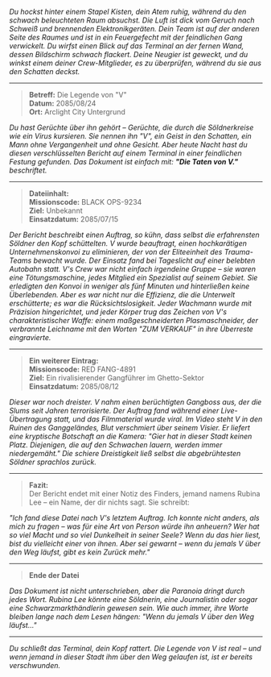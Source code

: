 _Du hockst hinter einem Stapel Kisten, dein Atem ruhig, während du den schwach beleuchteten Raum absuchst. Die Luft ist dick vom Geruch nach Schweiß und brennenden Elektronikgeräten. Dein Team ist auf der anderen Seite des Raumes und ist in ein Feuergefecht mit der feindlichen Gang verwickelt. Du wirfst einen Blick auf das Terminal an der fernen Wand, dessen Bildschirm schwach flackert. Deine Neugier ist geweckt, und du winkst einem deiner Crew-Mitglieder, es zu überprüfen, während du sie aus den Schatten deckst._

---

> **Betreff:** Die Legende von "V"  
> **Datum:** 2085/08/24  
> **Ort:** Arclight City Untergrund

_Du hast Gerüchte über ihn gehört – Gerüchte, die durch die Söldnerkreise wie ein Virus kursieren. Sie nennen ihn "V", ein Geist in den Schatten, ein Mann ohne Vergangenheit und ohne Gesicht. Aber heute Nacht hast du diesen verschlüsselten Bericht auf einem Terminal in einer feindlichen Festung gefunden. Das Dokument ist einfach mit: **"Die Taten von V."** beschriftet._

---

> **Dateiinhalt:**  
> **Missionscode:** BLACK OPS-9234  
> **Ziel:** Unbekannt  
> **Einsatzdatum:** 2085/07/15

_Der Bericht beschreibt einen Auftrag, so kühn, dass selbst die erfahrensten Söldner den Kopf schüttelten. V wurde beauftragt, einen hochkarätigen Unternehmenskonvoi zu eliminieren, der von der Eliteeinheit des Trauma-Teams bewacht wurde. Der Einsatz fand bei Tageslicht auf einer belebten Autobahn statt. V's Crew war nicht einfach irgendeine Gruppe – sie waren eine Tötungsmaschine, jedes Mitglied ein Spezialist auf seinem Gebiet. Sie erledigten den Konvoi in weniger als fünf Minuten und hinterließen keine Überlebenden. Aber es war nicht nur die Effizienz, die die Unterwelt erschütterte; es war die Rücksichtslosigkeit. Jeder Wachmann wurde mit Präzision hingerichtet, und jeder Körper trug das Zeichen von V's charakteristischer Waffe: einem maßgeschneiderten Plasmaschneider, der verbrannte Leichname mit den Worten "ZUM VERKAUF" in ihre Überreste eingravierte._

---

> **Ein weiterer Eintrag:**  
> **Missionscode:** RED FANG-4891  
> **Ziel:** Ein rivalisierender Gangführer im Ghetto-Sektor  
> **Einsatzdatum:** 2085/08/12

_Dieser war noch dreister. V nahm einen berüchtigten Gangboss aus, der die Slums seit Jahren terrorisierte. Der Auftrag fand während einer Live-Übertragung statt, und das Filmmaterial wurde viral. Im Video steht V in den Ruinen des Ganggeländes, Blut verschmiert über seinem Visier. Er liefert eine kryptische Botschaft an die Kamera: "Gier hat in dieser Stadt keinen Platz. Diejenigen, die auf den Schwachen lauern, werden immer niedergemäht." Die schiere Dreistigkeit ließ selbst die abgebrühtesten Söldner sprachlos zurück._

---

> **Fazit:**  
> Der Bericht endet mit einer Notiz des Finders, jemand namens Rubina Lee – ein Name, der dir nichts sagt. Sie schreibt:

_"Ich fand diese Datei nach V's letztem Auftrag. Ich konnte nicht anders, als mich zu fragen – was für eine Art von Person würde ihn anheuern? Wer hat so viel Macht und so viel Dunkelheit in seiner Seele? Wenn du das hier liest, bist du vielleicht einer von ihnen. Aber sei gewarnt – wenn du jemals V über den Weg läufst, gibt es kein Zurück mehr."_

---

> **Ende der Datei**

_Das Dokument ist nicht unterschrieben, aber die Paranoia dringt durch jedes Wort. Rubina Lee könnte eine Söldnerin, eine Journalistin oder sogar eine Schwarzmarkthändlerin gewesen sein. Wie auch immer, ihre Worte bleiben lange nach dem Lesen hängen: "Wenn du jemals V über den Weg läufst..."_

---

_Du schließt das Terminal, dein Kopf rattert. Die Legende von V ist real – und wenn jemand in dieser Stadt ihm über den Weg gelaufen ist, ist er bereits verschwunden._
